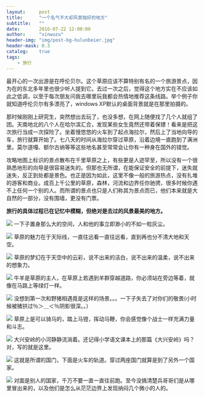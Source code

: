 ```yaml
---
layout:     post
title:      "一个名气不大却风景独好的地方"
subtitle:   ""
date:       2016-07-22 12:00:00
author:     "xinwuzu"
header-img: "img/post-bg-hulunbeier.jpg"
header-mask: 0.3
catalog:    true
tags:
    - 旅行
---
```


最开心的一次出游是在呼伦贝尔。这个草原应该不算特别有名的一个旅游景点，因为在的东北多年里也很少听人提到它。去过一次之后，觉得这个地方实在不应该如此之低调，以至于每次朋友问我去哪里玩我都会热情地推荐这条线路。举个例子你就知道呼伦贝尔有多漂亮了，windows XP默认的桌面背景就是在那里拍摄的。

那时候刚刚上研究生，突然想出去玩了，也没多想，在网上随便找了几个人就组了团。天南地北的八个人在哈尔滨汇合，发现某些女生竟然还带着保镖！看来是把这次旅行当成一次探险了。坐着慢悠悠的火车到了起点海拉尔，然后上了当地向导的车，旅行就算开始了。七八天的时间从海拉尔穿过草原，沿着边境一直跑到了满洲里。莫尔道嘎、额尔古纳等等这些地名甚至常常会让你有一种身在国外的错觉。

攻略地图上标识的景点散布在千里草原之上，有些更是人迹罕至，所以没有一个很熟悉地形的向导是很容易迷失的。但那也无所谓，在能保证安全的前提下，迷失就迷失，反正到处都是景色。也正是因为如此，这里不像一般的旅游热点，没有扎堆的游客和商业。成百上千公里的草原，森林，河流和边界任你驰骋，很多时候你遇不上任何一个别的人。而所谓的景点也只是人们称其为景点而已，他们本来就是大自然的一部分，没有围墙，更没有门票。

**旅行的具体过程已在记忆中模糊，但绝对是去过的风景最美的地方。**

![](http://7xqi68.com1.z0.glb.clouddn.com/dacaoyuan.jpg)
一下子置身那么大的空间，人和他的事立即渺小的不如一粒灰尘。

![](http://7xqi68.com1.z0.glb.clouddn.com/chenbao.jpg)
草原的魅力在于天际线，一直往远看一直往远看，直到再也分不清大地和天空。

![](http://7xqi68.com1.z0.glb.clouddn.com/yun.jpg)
草原的梦幻在于天空中的云彩，说不出来的洁白，说不出来的温柔，说不出来的想象力。

![](http://7xqi68.com1.z0.glb.clouddn.com/yangqun.jpg)
牛羊是草原的主人，在草原上若遇到羊群穿越道路，你必须站在旁边等着，就像在马路上等绿灯一样。

![](http://7xqi68.com1.z0.glb.clouddn.com/yezhu.jpg)
没想到第一次和野猪相遇竟是这样的场景。。。一下子失去了对你们的敬畏(小时候被猪拱过％＞＿＜％阴影很深。。）

![](http://7xqi68.com1.z0.glb.clouddn.com/qima.jpg)
草原上是可以骑马的，踏上马镫，挥动马鞭，你会感觉像个战士一样充满力量和斗志。

![](http://7xqi68.com1.z0.glb.clouddn.com/xiaohe.jpg)
大兴安岭的小河静静流淌着。还记得小学语文课本上的那篇《大兴安岭》吗？对，写的就是这里。

![](http://7xqi68.com1.z0.glb.clouddn.com/guomen.jpg)
这就是所谓的国门，下面是火车的轨道。穿过两座国门就算是到了另外一个国家。

![](http://7xqi68.com1.z0.glb.clouddn.com/bingege.jpg)
对面是别人的国家，千万不要一直一直往前跑。至今没搞清楚兵哥哥们是从哪里冒出来的，以及他们是怎么从茫茫边界上发现纳闷几个微小的人的。


